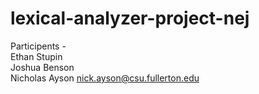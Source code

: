 ﻿# lexical-analyzer-project-nej
Participents -   
Ethan Stupin  
Joshua Benson  
Nicholas Ayson  nick.ayson@csu.fullerton.edu

